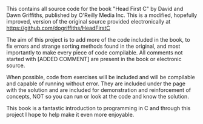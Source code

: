 This contains all source code for the book "Head First C" by David and Dawn Griffiths, published by O'Reilly Media Inc. This is a modified, hopefully improved, version of the original source provided electronically at https://github.com/dogriffiths/HeadFirstC

The aim of this project is to add more of the code included in the book, to fix errors and strange sorting methods found in the original, and most importantly to make every piece of code compilable. All comments not started with [ADDED COMMENT] are present in the book or electronic source.

When possible, code from exercises will be included and will be compilable and capable of running without error. They are included under the page with the solution and are included for demonstration and reinforcement of concepts, NOT so you can run or look at the code and know the solution.

This book is a fantastic introduction to programming in C and through this project I hope to help make it even more enjoyable.
